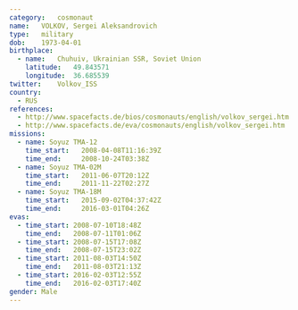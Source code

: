 ```yaml
---
category:	cosmonaut
name:	VOLKOV, Sergei Aleksandrovich 
type:	military
dob:	1973-04-01
birthplace:
  - name:	Chuhuiv, Ukrainian SSR, Soviet Union
    latitude:	49.843571
    longitude:	36.685539
twitter:	Volkov_ISS
country:
  - RUS
references:
  - http://www.spacefacts.de/bios/cosmonauts/english/volkov_sergei.htm
  - http://www.spacefacts.de/eva/cosmonauts/english/volkov_sergei.htm
missions:
  - name: Soyuz TMA-12
    time_start:   2008-04-08T11:16:39Z
    time_end:     2008-10-24T03:38Z
  - name: Soyuz TMA-02M
    time_start:   2011-06-07T20:12Z
    time_end:     2011-11-22T02:27Z
  - name: Soyuz TMA-18M
    time_start:   2015-09-02T04:37:42Z
    time_end:     2016-03-01T04:26Z
evas:
  - time_start: 2008-07-10T18:48Z
    time_end:   2008-07-11T01:06Z
  - time_start: 2008-07-15T17:08Z
    time_end:   2008-07-15T23:02Z
  - time_start: 2011-08-03T14:50Z
    time_end:   2011-08-03T21:13Z
  - time_start: 2016-02-03T12:55Z
    time_end:   2016-02-03T17:40Z
gender:	Male
---
```

